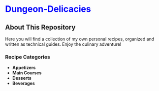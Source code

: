 <h1 style="color:blue;">Dungeon-Delicacies</h1>

## About This Repository

<p>Here you will find a collection of my own personal recipes, organized and written as technical guides. Enjoy the culinary adventure!</p>

### Recipe Categories

- **Appetizers**
- **Main Courses**
- **Desserts**
- **Beverages**
